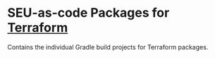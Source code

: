 # SEU-as-code Packages for [Terraform](https://www.terraform.io/)

Contains the individual Gradle build projects for Terraform packages.
